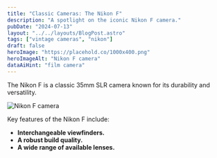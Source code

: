 ```yaml
---
title: "Classic Cameras: The Nikon F"
description: "A spotlight on the iconic Nikon F camera."
pubDate: "2024-07-13"
layout: "../../layouts/BlogPost.astro"
tags: ["vintage cameras", "nikon"]
draft: false
heroImage: "https://placehold.co/1000x400.png"
heroImageAlt: "Nikon F camera"
dataAiHint: "film camera"
---
```


The Nikon F is a classic 35mm SLR camera known for its durability and versatility.

<img src="https://placehold.co/800x400.png" alt="Nikon F camera" data-ai-hint="film camera" />

Key features of the Nikon F include:

*   **Interchangeable viewfinders.**
*   **A robust build quality.**
*   **A wide range of available lenses.**
